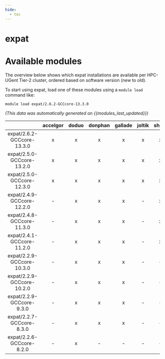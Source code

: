```yaml
---
hide:
  - toc
---
```


expat
=====

# Available modules


The overview below shows which expat installations are available per HPC-UGent Tier-2 cluster, ordered based on software version (new to old).

To start using expat, load one of these modules using a `module load` command like:

```shell
module load expat/2.6.2-GCCcore-13.3.0
```

*(This data was automatically generated on {{modules_last_updated}})*  

| |accelgor|doduo|donphan|gallade|joltik|shinx|skitty|
| :---: | :---: | :---: | :---: | :---: | :---: | :---: | :---: |
|expat/2.6.2-GCCcore-13.3.0|x|x|x|x|x|x|x|
|expat/2.5.0-GCCcore-13.2.0|x|x|x|x|x|x|x|
|expat/2.5.0-GCCcore-12.3.0|x|x|x|x|x|x|x|
|expat/2.4.9-GCCcore-12.2.0|-|x|x|x|-|x|-|
|expat/2.4.8-GCCcore-11.3.0|-|x|x|x|-|x|-|
|expat/2.4.1-GCCcore-11.2.0|-|x|x|x|-|x|-|
|expat/2.2.9-GCCcore-10.3.0|-|x|x|x|-|-|-|
|expat/2.2.9-GCCcore-10.2.0|-|x|x|x|-|-|-|
|expat/2.2.9-GCCcore-9.3.0|-|x|x|x|-|-|-|
|expat/2.2.7-GCCcore-8.3.0|-|x|x|x|-|-|-|
|expat/2.2.6-GCCcore-8.2.0|-|x|-|-|-|-|-|
